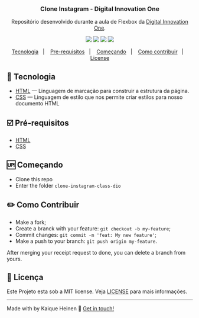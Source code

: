 <h3 align="center">
	Clone Instagram - Digital Innovation One
</h3>
<p align="center">
Repositório desenvolvido durante a aula de Flexbox da <a href="https://digitalinnovation.one/">Digital Innovation One</a>.
</p>

<p align="center">
  <img src="https://img.shields.io/github/repo-size/kaiquegh/instagram-clone-dio/tree/main/src?style=plastic">
  <img src="https://img.shields.io/badge/made%20by-kaiquegh-green?style=plastic">
  <img src="https://img.shields.io/github/last-commit/kaiquegh/instagram-clone-dio?style=plastic">
  <img src="https://img.shields.io/github/license/kaiquegh/instagram-clone-dio?style=plastic">
</p>

<p align="center">
<a href="#rocket-technology">Tecnologia</a>&nbsp;&nbsp;&nbsp;|&nbsp;&nbsp;&nbsp;
  <a href="#ballot_box_with_check-prerequisites">Pre-requisitos</a>&nbsp;&nbsp;&nbsp;|&nbsp;&nbsp;&nbsp;
    <a href="#up-getting-started">Começando</a>&nbsp;&nbsp;&nbsp;|&nbsp;&nbsp;&nbsp;
    <a href="#pencil2-how-to-contribute">Como contribuir</a>&nbsp;&nbsp;&nbsp;|&nbsp;&nbsp;&nbsp;
  <a href="#memo-license">License</a>
</p>

## [](#technology):rocket: Tecnologia
-  <a href="https://www.w3schools.com/html/">HTML</a> — Linguagem de marcação para construir a estrutura da página.
-  <a href="https://www.w3schools.com/css/">CSS</a> — Linguagem de estilo que nos permite criar estilos para nosso documento HTML


## [](#prerequisites):ballot_box_with_check: Pré-requisitos
-   [HTML](https://nodejs.org/en/)
-   [CSS](https://www.npmjs.com/) 


## [](#getting-started):up: Começando

-   Clone this repo
-  Enter the folder `clone-instagram-class-dio`


## [](#how-to-contribute):pencil2: Como Contribuir

-   Make a fork;
-   Create a branck with your feature:  `git checkout -b my-feature`;
-   Commit changes:  `git commit -m 'feat: My new feature'`;
-   Make a push to your branch:  `git push origin my-feature`.

After merging your receipt request to done, you can delete a branch from yours.


## [](#license):memo: Licença
Este Projeto esta sob a MIT license. Veja [LICENSE](https://github.com/robertosousa1/clone-instagram-class-dio/blob/master/LICENSE) para mais informações.

----------

Made with by Kaique Heinen 👋  [Get in touch!](https://www.linkedin.com/in/kaique-heinen/)
